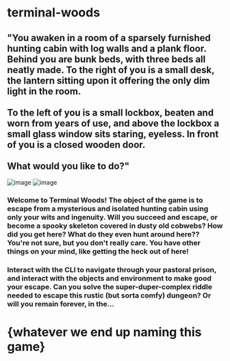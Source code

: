 # terminal-woods

## "You awaken in a room of a sparsely furnished hunting cabin with log walls and a plank floor. Behind you are bunk beds, with three beds all neatly made. To the right of you is a small desk, the lantern sitting upon it offering the only dim light in the room.  <br> <br>To the left of you is a small lockbox, beaten and worn from years of use, and above the lockbox a small glass window sits staring, eyeless. In front of you is a closed wooden door. <br><br> What would you like to do?"
![image](https://user-images.githubusercontent.com/107072854/207227119-90713cf4-7f08-4c42-9fc3-72c0eade0a7a.png)
![image](https://user-images.githubusercontent.com/107072854/207229590-070b9c8c-bf64-4cce-b8e6-95400c7e64dc.png)


### Welcome to Terminal Woods! The object of the game is to escape from a mysterious and isolated hunting cabin using only your wits and ingenuity. Will you succeed and escape, or become a spooky skeleton covered in dusty old cobwebs? How did you get here? What do they even hunt around here?? You're not sure, but you don't really care. You have other things on your mind, like getting the heck out of here!

### Interact with the CLI to navigate through your pastoral prison, and interact with the objects and environment to make good your escape. Can you solve the super-duper-complex riddle needed to escape this rustic (but sorta comfy) dungeon? Or will you remain forever, in the...

# {whatever we end up naming this game}
